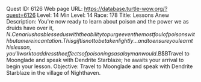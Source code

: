 Quest ID: 6126
Web page URL: https://database.turtle-wow.org/?quest=6126
Level: 14
Min Level: 14
Race: 178
Title: Lessons Anew
Description: You're now ready to learn about poison and the power we as druids have over it, $N.Cenarius has blessed us with the ability to purge even the most foul of poisons with but a mere incantation.This gift is not to be taken lightly... and to ensure you learn this lesson, you'll work to address the effects of poisonings as a layman would.$B$BTravel to Moonglade and speak with Dendrite Starblaze; he awaits your arrival to begin your lesson.
Objective: Travel to Moonglade and speak with Dendrite Starblaze in the village of Nighthaven.
